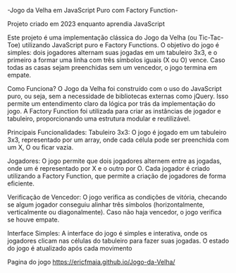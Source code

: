-Jogo da Velha em JavaScript Puro com Factory Function-

Projeto criado em 2023 enquanto aprendia JavaScript 

Este projeto é uma implementação clássica do Jogo da Velha (ou Tic-Tac-Toe) utilizando JavaScript puro e Factory Functions. O objetivo do jogo é simples: dois jogadores alternam suas jogadas em um tabuleiro 3x3, e o primeiro a formar uma linha com três símbolos iguais (X ou O) vence. Caso todas as casas sejam preenchidas sem um vencedor, o jogo termina em empate.

Como Funciona?
O Jogo da Velha foi construído com o uso do JavaScript puro, ou seja, sem a necessidade de bibliotecas externas como jQuery. Isso permite um entendimento claro da lógica por trás da implementação do jogo. A Factory Function foi utilizada para criar as instâncias de jogador e tabuleiro, proporcionando uma estrutura modular e reutilizável.

Principais Funcionalidades:
Tabuleiro 3x3: O jogo é jogado em um tabuleiro 3x3, representado por um array, onde cada célula pode ser preenchida com um X, O ou ficar vazia.

Jogadores: O jogo permite que dois jogadores alternem entre as jogadas, onde um é representado por X e o outro por O. Cada jogador é criado utilizando a Factory Function, que permite a criação de jogadores de forma eficiente.

Verificação de Vencedor: O jogo verifica as condições de vitória, checando se algum jogador conseguiu alinhar três símbolos (horizontalmente, verticalmente ou diagonalmente). Caso não haja vencedor, o jogo verifica se houve empate.

Interface Simples: A interface do jogo é simples e interativa, onde os jogadores clicam nas células do tabuleiro para fazer suas jogadas. O estado do jogo é atualizado após cada movimento

Pagina do jogo https://ericfmaia.github.io/Jogo-da-Velha/

